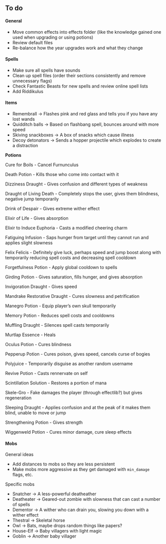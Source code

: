 ## To do

#### General

* Move common effects into effects folder (like the knowledge gained one used when upgrading or using potions)
* Review default files
* Re-balance how the year upgrades work and what they change

#### Spells

* Make sure all spells have sounds
* Clean up spell files (order their sections consistently and remove unnecessary flags)
* Check Fantastic Beasts for new spells and review online spell lists
* Add Riddikulus

#### Items

* Remembrall -> Flashes pink and red glass and tells you if you have any lost wands
* Quidditch balls -> Based on flashbang spell, bounces around with more speed
* Skiving snackboxes -> A box of snacks which cause illness
* Decoy detonators -> Sends a hopper projectile which explodes to create a distraction

**Potions**

Cure for Boils - Cancel Furnunculus

Death Potion - Kills those who come into contact with it

Dizziness Draught - Gives confusion and different types of weakness

Draught of Living Death - Completely stops the user, gives them blindness, negative jump temporarily

Drink of Despair - Gives extreme wither effect

Elixir of Life - Gives absorption

Elixir to Induce Euphoria - Casts a modified cheering charm

Fatiguing Infusion - Saps hunger from target until they cannot run and applies slight slowness

Felix Felicis - Definitely give luck, perhaps speed and jump boost along with temporarily reducing spell costs and decreasing spell cooldown

Forgetfulness Potion - Apply global cooldown to spells

Girding Potion - Gives saturation, fills hunger, and gives absorption

Invigoration Draught - Gives speed

Mandrake Restorative Draught - Cures slowness and petrification

Manegro Potion - Equip player’s own skull temporarily

Memory Potion - Reduces spell costs and cooldowns

Muffling Draught - Silences spell casts temporarily

Murtlap Essence - Heals

Oculus Potion - Cures blindness

Pepperup Potion - Cures poison, gives speed, cancels curse of bogies

Polyjuice - Temporarily disguise as another random username

Revive Potion - Casts rennervate on self

Scintillation Solution - Restores a portion of mana

Skele-Gro - Fake damages the player (through effectlib?) but gives regeneration

Sleeping Draught - Applies confusion and at the peak of it makes them blind, unable to move or jump

Strengthening Potion - Gives strength

Wiggenweld Potion - Cures minor damage, cure sleep effects

#### Mobs

General ideas

* Add distances to mobs so they are less persistent
* Make mobs more aggressive as they get damaged with `min_damage` flags, etc.

Specific mobs

* Snatcher -> A less-powerful deatheather
* Deatheater -> Geared-out zombie with slowness that can cast a number of spells
* Dementor -> A wither who can drain you, slowing you down with a wither effect
* Thestral -> Skeletal horse
* Owl -> Bats, maybe drops random things like papers?
* House-Elf -> Baby villagers with light magic
* Goblin -> Another baby villager
